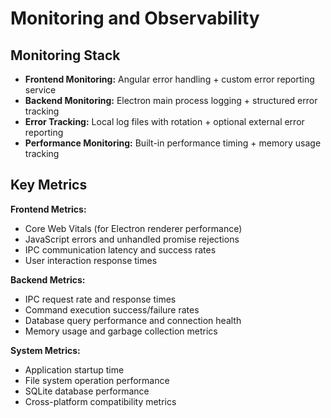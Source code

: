 # Monitoring and Observability

## Monitoring Stack

- **Frontend Monitoring:** Angular error handling + custom error reporting service
- **Backend Monitoring:** Electron main process logging + structured error tracking
- **Error Tracking:** Local log files with rotation + optional external error reporting
- **Performance Monitoring:** Built-in performance timing + memory usage tracking

## Key Metrics

**Frontend Metrics:**
- Core Web Vitals (for Electron renderer performance)
- JavaScript errors and unhandled promise rejections
- IPC communication latency and success rates
- User interaction response times

**Backend Metrics:**
- IPC request rate and response times
- Command execution success/failure rates
- Database query performance and connection health
- Memory usage and garbage collection metrics

**System Metrics:**
- Application startup time
- File system operation performance
- SQLite database performance
- Cross-platform compatibility metrics
